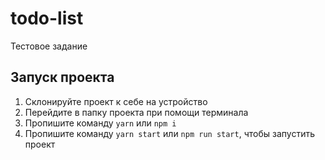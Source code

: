 # todo-list
Тестовое задание 
## Запуск проекта
1) Склонируйте проект к себе на устройство
2) Перейдите в папку проекта при помощи терминала
3) Пропишите команду ```yarn``` или ```npm i```
4) Пропишите команду ```yarn start``` или ```npm run start```, чтобы запустить проект
